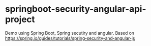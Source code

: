 # springboot-security-angular-api-project
Demo using Spring Boot, Spring secutiry and angular. Based on https://spring.io/guides/tutorials/spring-security-and-angular-js
